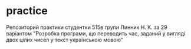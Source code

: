 # practice
Репозиторий практики
студентки 515в групи
Линник Н. К.
за 29 варіантом "Розробка програми, що переводить час, заданий у вигляді двох цілих чисел у текст українською мовою"
